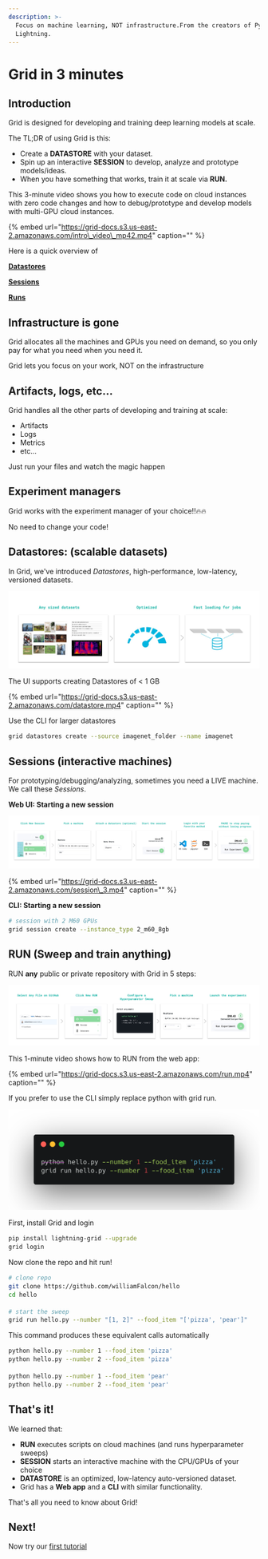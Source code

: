 ```yaml
---
description: >-
  Focus on machine learning, NOT infrastructure.From the creators of PyTorch
  Lightning.
---
```


# Grid in 3 minutes

## Introduction

Grid is designed for developing and training deep learning models at scale.

The TL;DR of using Grid is this:

* Create a **DATASTORE** with your dataset.
* Spin up an interactive **SESSION** to develop, analyze and prototype models/ideas.
* When you have something that works, train it at scale via **RUN.**

This 3-minute video shows you how to execute code on cloud instances with zero code changes and how to debug/prototype and develop models with multi-GPU cloud instances.

{% embed url="https://grid-docs.s3.us-east-2.amazonaws.com/intro\_video\_mp42.mp4" caption="" %}

Here is a quick overview of

[**Datastores**](products/add-data-to-grid-datastores/#datastores-scalable-datasets)

[**Sessions**](products/sessions/#sessions)

[**Runs**](products/run-run-and-sweep-github-files/#runs)

## **Infrastructure is gone**

Grid allocates all the machines and GPUs you need on demand, so you only pay for what you need when you need it.

Grid lets you focus on your work, NOT on the infrastructure

## Artifacts, logs, etc...

Grid handles all the other parts of developing and training at scale:

* Artifacts
* Logs
* Metrics
* etc...

Just run your files and watch the magic happen

## Experiment managers

Grid works with the experiment manager of your choice!!🔥🔥

No need to change your code!

## Datastores: \(scalable datasets\)

In Grid, we've introduced _Datastores_, high-performance, low-latency, versioned datasets.

![](.gitbook/assets/jobs_2.jpg)

The UI supports creating Datastores of &lt; 1 GB

{% embed url="https://grid-docs.s3.us-east-2.amazonaws.com/datastore.mp4" caption="" %}

Use the CLI for larger datastores

```bash
grid datastores create --source imagenet_folder --name imagenet
```

## Sessions \(interactive machines\)

For prototyping/debugging/analyzing, sometimes you need a LIVE machine. We call these _Sessions_.

**Web UI: Starting a new session**

![](.gitbook/assets/session.jpg)

{% embed url="https://grid-docs.s3.us-east-2.amazonaws.com/session\_3.mp4" caption="" %}



**CLI: Starting a new session**

```bash
# session with 2 M60 GPUs
grid session create --instance_type 2_m60_8gb
```

## **RUN \(Sweep and train anything\)**

RUN **any** public or private repository with Grid in 5 steps:

![](.gitbook/assets/exps.jpg)

This 1-minute video shows how to RUN from the web app:

{% embed url="https://grid-docs.s3.us-east-2.amazonaws.com/run.mp4" caption="" %}

If you prefer to use the CLI simply replace python with grid run.

![](.gitbook/assets/carbon-1-%20%281%29%20%283%29%20%281%29.png)

First, install Grid and login

```bash
pip install lightning-grid --upgrade
grid login
```

Now clone the repo and hit run!

```bash
# clone repo
git clone https://github.com/williamFalcon/hello
cd hello

# start the sweep
grid run hello.py --number "[1, 2]" --food_item "['pizza', 'pear']"
```

This command produces these equivalent calls automatically

```bash
python hello.py --number 1 --food_item 'pizza'
python hello.py --number 2 --food_item 'pizza'

python hello.py --number 1 --food_item 'pear'
python hello.py --number 2 --food_item 'pear'
```

## That's it!

We learned that:

* **RUN** executes scripts on cloud machines \(and runs hyperparameter sweeps\)
* **SESSION** starts an interactive machine with the CPU/GPUs of your choice
* **DATASTORE** is an optimized, low-latency auto-versioned dataset.
* Grid has a **Web app** and a **CLI** with similar functionality.

That's all you need to know about Grid!

## Next!

Now try our [first tutorial](start-here/typical-workflow-web-user.md)

